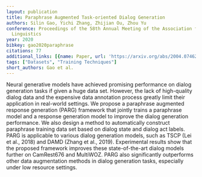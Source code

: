 ```yaml
---
layout: publication
title: Paraphrase Augmented Task-oriented Dialog Generation
authors: Silin Gao, Yichi Zhang, Zhijian Ou, Zhou Yu
conference: Proceedings of the 58th Annual Meeting of the Association for Computational
  Linguistics
year: 2020
bibkey: gao2020paraphrase
citations: 77
additional_links: [{name: Paper, url: 'https://arxiv.org/abs/2004.07462'}]
tags: ["Datasets", "Training Techniques"]
short_authors: Gao et al.
---
```

Neural generative models have achieved promising performance on dialog
generation tasks if given a huge data set. However, the lack of high-quality
dialog data and the expensive data annotation process greatly limit their
application in real-world settings. We propose a paraphrase augmented response
generation (PARG) framework that jointly trains a paraphrase model and a
response generation model to improve the dialog generation performance. We also
design a method to automatically construct paraphrase training data set based
on dialog state and dialog act labels. PARG is applicable to various dialog
generation models, such as TSCP (Lei et al., 2018) and DAMD (Zhang et al.,
2019). Experimental results show that the proposed framework improves these
state-of-the-art dialog models further on CamRest676 and MultiWOZ. PARG also
significantly outperforms other data augmentation methods in dialog generation
tasks, especially under low resource settings.